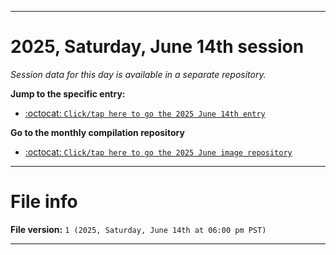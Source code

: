 
***

# 2025, Saturday, June 14th session

_Session data for this day is available in a separate repository._

**Jump to the specific entry:**

- [:octocat: `Click/tap here to go the 2025 June 14th entry`](https://github.com/seanpm2001/SeansLifeArchive_Images_ModernSmurfsVillage_Y2025_V6/tree/SeansLifeArchive_ModernSmurfsVillage_Y2025_V6_Main-dev/2025/06_June/14/)

**Go to the monthly compilation repository**

- [:octocat: `Click/tap here to go the 2025 June image repository`](https://github.com/seanpm2001/SeansLifeArchive_Images_ModernSmurfsVillage_Y2025_V6/)

***

# File info

**File version:** `1 (2025, Saturday, June 14th at 06:00 pm PST)`

***
